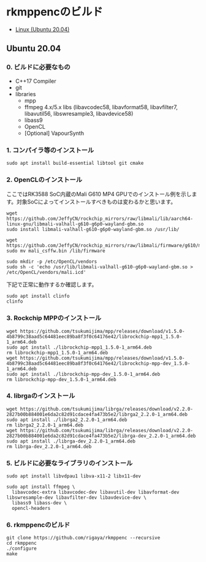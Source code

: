 
# rkmppencのビルド

- [Linux (Ubuntu 20.04)](./Build.ja.md#linux-ubuntu-2004)

## Ubuntu 20.04

### 0. ビルドに必要なもの

- C++17 Compiler
- git
- libraries
  - mpp 
  - ffmpeg 4.x/5.x libs (libavcodec58, libavformat58, libavfilter7, libavutil56, libswresample3, libavdevice58)
  - libass9
  - OpenCL
  - [Optional] VapourSynth

### 1. コンパイラ等のインストール

```Shell
sudo apt install build-essential libtool git cmake
```

### 2. OpenCLのインストール

ここではRK3588 SoC内蔵のMali G610 MP4 GPUでのインストール例を示します。対象SoCによってインストールすべきものは変わるかと思います。

```Shell
wget https://github.com/JeffyCN/rockchip_mirrors/raw/libmali/lib/aarch64-linux-gnu/libmali-valhall-g610-g6p0-wayland-gbm.so
sudo install libmali-valhall-g610-g6p0-wayland-gbm.so /usr/lib/

wget https://github.com/JeffyCN/rockchip_mirrors/raw/libmali/firmware/g610/mali_csffw.bin
sudo mv mali_csffw.bin /lib/firmware

sudo mkdir -p /etc/OpenCL/vendors
sudo sh -c 'echo /usr/lib/libmali-valhall-g610-g6p0-wayland-gbm.so > /etc/OpenCL/vendors/mali.icd'
```

下記で正常に動作するか確認します。

```Shell
sudo apt install clinfo
clinfo
```

### 3. Rockchip MPPのインストール

```Shell
wget https://github.com/tsukumijima/mpp/releases/download/v1.5.0-4b8799c38aad5c64481eec89ba8f3f0c64176e42/librockchip-mpp1_1.5.0-1_arm64.deb
sudo apt install ./librockchip-mpp1_1.5.0-1_arm64.deb
rm librockchip-mpp1_1.5.0-1_arm64.deb
wget https://github.com/tsukumijima/mpp/releases/download/v1.5.0-4b8799c38aad5c64481eec89ba8f3f0c64176e42/librockchip-mpp-dev_1.5.0-1_arm64.deb
sudo apt install ./librockchip-mpp-dev_1.5.0-1_arm64.deb
rm librockchip-mpp-dev_1.5.0-1_arm64.deb
```

### 4. librgaのインストール
```Shell
wget https://github.com/tsukumijima/librga/releases/download/v2.2.0-2827b00b884001e6da2c82d91cdace4fa473b5e2/librga2_2.2.0-1_arm64.deb
sudo apt install ./librga2_2.2.0-1_arm64.deb
rm librga2_2.2.0-1_arm64.deb
wget https://github.com/tsukumijima/librga/releases/download/v2.2.0-2827b00b884001e6da2c82d91cdace4fa473b5e2/librga-dev_2.2.0-1_arm64.deb
sudo apt install ./librga-dev_2.2.0-1_arm64.deb
rm librga-dev_2.2.0-1_arm64.deb
```

### 5. ビルドに必要なライブラリのインストール

```Shell
sudo apt install libvdpau1 libva-x11-2 libx11-dev

sudo apt install ffmpeg \
  libavcodec-extra libavcodec-dev libavutil-dev libavformat-dev libswresample-dev libavfilter-dev libavdevice-dev \
  libass9 libass-dev \
  opencl-headers
```

### 6. rkmppencのビルド
```Shell
git clone https://github.com/rigaya/rkmppenc --recursive
cd rkmppenc
./configure
make
```